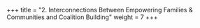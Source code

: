 +++
title = "2. Interconnections Between Empowering Families & Communities and Coalition Building"
weight = 7
+++
